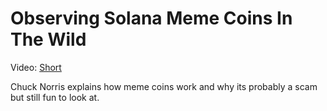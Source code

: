 # Observing Solana Meme Coins In The Wild

Video: [Short](https://www.youtube.com/shorts/IAGQMsQjDSk)

Chuck Norris explains how meme coins work and why its probably a scam but still fun to look at.
